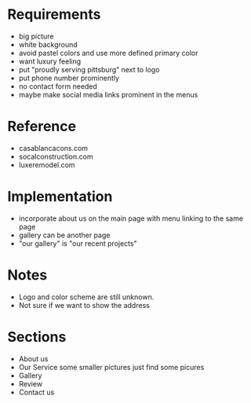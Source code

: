 # Requirements
- big picture
- white background
- avoid pastel colors and use more defined primary color
- want luxury feeling
- put "proudly serving pittsburg" next to logo
- put phone number prominently
- no contact form needed
- maybe make social media links prominent in the menus

# Reference
- casablancacons.com
- socalconstruction.com
- luxeremodel.com

# Implementation
- incorporate about us on the main page with menu linking to the same page
- gallery can be another page
- "our gallery" is "our recent projects"

# Notes
- Logo and color scheme are still unknown.
- Not sure if we want to show the address

# Sections
- About us
- Our Service
  some smaller pictures
  just find some picures
- Gallery
- Review
- Contact us
